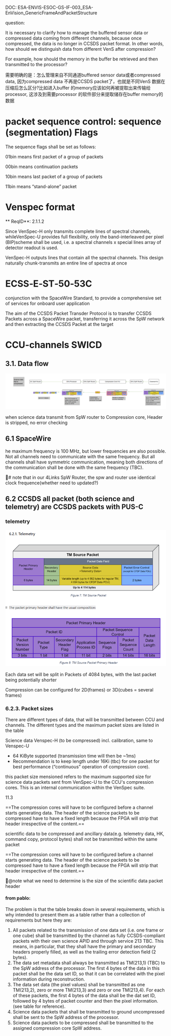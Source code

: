 DOC: ESA-ENVIS-ESOC-GS-IF-003_ESA-EnVision_GenericFrameAndPacketStructure

question:

It is necessary to clarify how to manage the buffered sensor data or compressed data coming from different channels, because once compressed, the data is no longer in CCSDS packet format. In other words, how should we distinguish data from different VenS after compression?

For example, how should the memory in the buffer be retrieved and then transmitted to the processor?

需要明确的是：怎么管理来自不同通道buffered sensor data或者compressed data, 因为compressed data 不再是CCSDS packet了，也就是不同VenS 数据在压缩后怎么区分?比如进入buffer 的memory应该如何再被提取出来传输给 processor, 这涉及到需要processor 的软件部分来提取储存在buffer memory的数据

# packet sequence control: sequence (segmentation) Flags

The sequence flags shall be set as follows:

01bin means first packet of a group of packets

00bin means continuation packets

10bin means last packet of a group of packets

11bin means “stand-alone” packet

# Venspec format

**   ReqID**: 2.1.1.2

Since VenSpec-H only transmits complete lines of spectral channels, whileVenSpec-U provides full flexibility, only the band-interleaved per pixel (BIP)scheme shall be used, i.e. a spectral channels x special lines array of detector readout is used.

VenSpec-H outputs lines that contain all the spectral channels. This design naturally chunk-transmits an entire line of spectra at once

# ECSS‐E‐ST‐50‐53C

conjunction with the SpaceWire Standard, to provide a comprehensive set of services for onboard user application

The aim of the CCSDS Packet Transder Protocol is to transfer CCSDS Packets across a SpaceWire packet, transferring it across the SpW network and then extracting the CCSDS Packet at the target

# CCU-channels SWICD

## 3.1. Data flow

![1742833493817](images/Frame_packet_stru/1742833493817.png)

when science data transmit from SpW router to Compression core, Header is stripped, no error checking

## 6.1 SpaceWire

he maximum frequency is 100 MHz, but lower frequencies are also possible. Not all channels need to communicate with the same frequency. But all channels shall have symmetric communication, meaning both directions of the communication shall be done with the same frequency (TBC).

👀️# note that in our 4Links SpW Router, the spw and router use identical clock frequence(whether need to updated?)

## 6.2 CCSDS all packet (both science and telemetry) are CCSDS packets with PUS-C

### telemetry

![1742837163838](images/Frame_packet_stru/1742837163838.png)

Each data set will be split in Packets of 4084 bytes, with the last packet being potentially shorter

Compression can be configured for 2D(frames) or 3D(cubes = several frames)

### 6.2.3. Packet sizes

There are different types of data, that will be transmitted between CCU and channels. The different types and the maximum packet sizes are listed in the table

Science data Venspec-H (to be  compressed) incl. calibration, same to Venspec-U

* 64 KiByte supported  (transmission time will then be  \~1ms)
* Recommendation is to keep  length under 16Ki (tbc) for one  packet for best performance  (“continuous” operation of  compression core).

this packet size mensioned refers to the maximum supported size for science data packets sent from VenSpec-U to the CCU's compression cores. This is an internal communication within the VenSpec suite.

11.3

==The compression cores will have to be configured before a channel starts generating data. The header of the science packets to be compressed have to have a fixed length because the FPGA will strip that header irrespective of the content.==

scientific data to be compressed and ancillary data(e.g. telemetry data, HK, command copy, protocol bytes) shall not be transmitted within the same packet

==The compression cores will have to be configured before a channel starts generating data. The header of the science packets to be compressed have to have a fixed length because the FPGA will strip that header irrespective of the content.==

👀️@note what we need to determine is the size of the scientific data packet header

#### from pablo:

The problem is that the table breaks down in several requirements, which is why intended to present them as a table rather than a collection of requirements but here they are:

1. All packets related to the transmission of one data set (i.e. one frame or one cube) shall be transmitted by the channel as fully CCSDS-compliant packets with their own science APID and through service 213 TBC. This means, in particular, that they shall have the primary and secondary headers properly filled, as well as the trailing error detection field (2 bytes).
2. The data set metadata shall always be transmitted as TM(213,1) (TBC) to the SpW address of the processor. The first 4 bytes of the data in this packet shall be the data set ID, so that it can be correlated with the pixel information during reconstruction.
3. The data set data (the pixel values) shall be transmitted as one TM(213,2), zero or more TM(213,3) and zero or one TM(213,4). For each of these packets, the first 4 bytes of the data shall be the dat set ID, followed by 4 bytes of packet counter and then the pixel information. (see table for reference).
4. Science data packets that shall be transmitted to ground uncompressed shall be sent to the SpW address of the processor.
5. Science data packets to be compressed shall be transmitted to the assigned compression core SpW address.
